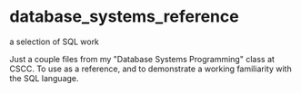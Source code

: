 # database_systems_reference
a selection of SQL work

Just a couple files from my "Database Systems Programming" class at CSCC.
To use as a reference, and to demonstrate a working familiarity with the SQL language.
